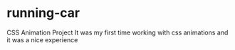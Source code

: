 # running-car
CSS Animation Project
It was my first time working with css animations and it was a nice experience
